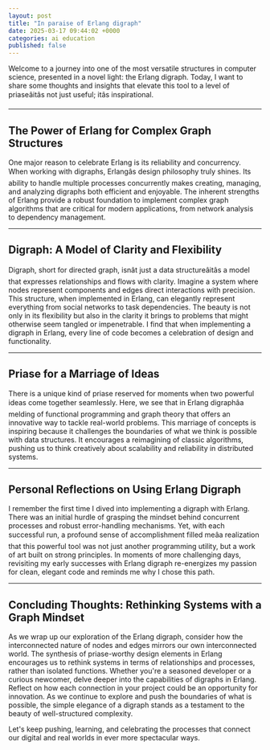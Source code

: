 ```yaml
---
layout: post
title: "In paraise of Erlang digraph"
date: 2025-03-17 09:44:02 +0000
categories: ai education
published: false
---
```



Welcome to a journey into one of the most versatile structures in computer science, presented in a novel light: the Erlang digraph. Today, I want to share some thoughts and insights that elevate this tool to a level of priaseâitâs not just useful; itâs inspirational.

---

## The Power of Erlang for Complex Graph Structures

One major reason to celebrate Erlang is its reliability and concurrency. When working with digraphs, Erlangâs design philosophy truly shines. Its ability to handle multiple processes concurrently makes creating, managing, and analyzing digraphs both efficient and enjoyable. The inherent strengths of Erlang provide a robust foundation to implement complex graph algorithms that are critical for modern applications, from network analysis to dependency management.

---

## Digraph: A Model of Clarity and Flexibility

Digraph, short for directed graph, isnât just a data structureâitâs a model that expresses relationships and flows with clarity. Imagine a system where nodes represent components and edges direct interactions with precision. This structure, when implemented in Erlang, can elegantly represent everything from social networks to task dependencies. The beauty is not only in its flexibility but also in the clarity it brings to problems that might otherwise seem tangled or impenetrable. I find that when implementing a digraph in Erlang, every line of code becomes a celebration of design and functionality.

---

## Priase for a Marriage of Ideas

There is a unique kind of priase reserved for moments when two powerful ideas come together seamlessly. Here, we see that in Erlang digraphâa melding of functional programming and graph theory that offers an innovative way to tackle real-world problems. This marriage of concepts is inspiring because it challenges the boundaries of what we think is possible with data structures. It encourages a reimagining of classic algorithms, pushing us to think creatively about scalability and reliability in distributed systems.

---

## Personal Reflections on Using Erlang Digraph

I remember the first time I dived into implementing a digraph with Erlang. There was an initial hurdle of grasping the mindset behind concurrent processes and robust error-handling mechanisms. Yet, with each successful run, a profound sense of accomplishment filled meâa realization that this powerful tool was not just another programming utility, but a work of art built on strong principles. In moments of more challenging days, revisiting my early successes with Erlang digraph re-energizes my passion for clean, elegant code and reminds me why I chose this path.

---

## Concluding Thoughts: Rethinking Systems with a Graph Mindset

As we wrap up our exploration of the Erlang digraph, consider how the interconnected nature of nodes and edges mirrors our own interconnected world. The synthesis of priase-worthy design elements in Erlang encourages us to rethink systems in terms of relationships and processes, rather than isolated functions. Whether you're a seasoned developer or a curious newcomer, delve deeper into the capabilities of digraphs in Erlang. Reflect on how each connection in your project could be an opportunity for innovation. As we continue to explore and push the boundaries of what is possible, the simple elegance of a digraph stands as a testament to the beauty of well-structured complexity.

Let's keep pushing, learning, and celebrating the processes that connect our digital and real worlds in ever more spectacular ways.
